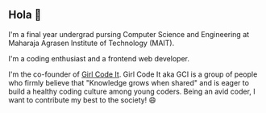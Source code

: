 ## Hola 👋

<!--
**vaishali614/vaishali614** is a ✨ _special_ ✨ repository because its `README.md` (this file) appears on your GitHub profile.

Here are some ideas to get you started:

- 🔭 I’m currently working on ...
- 🌱 I’m currently learning ...
- 👯 I’m looking to collaborate on ...
- 🤔 I’m looking for help with ...
- 💬 Ask me about ...
- 📫 How to reach me: ...
- 😄 Pronouns: ...
- ⚡ Fun fact: ...
-->

I'm a final year undergrad pursing Computer Science and Engineering at Maharaja Agrasen Institute of Technology (MAIT).

I'm a coding enthusiast and a frontend web developer. 

I'm the co-founder of [Girl Code It](https://www.linkedin.com/company/girl-code-it/). Girl Code It aka GCI is a group of people who firmly believe that "Knowledge grows when shared" and is eager to build a healthy coding culture among young coders. Being an avid coder, I want to contribute my best to the society! 😄
